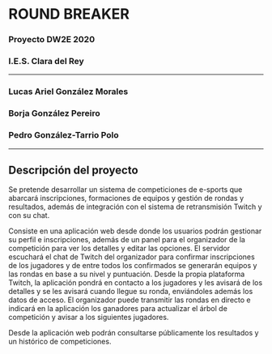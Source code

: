 # ROUND BREAKER

### Proyecto DW2E 2020
### I.E.S. Clara del Rey
----
### Lucas Ariel González Morales
### Borja González Pereiro
### Pedro González-Tarrio Polo
----
## Descripción del proyecto

Se pretende desarrollar un sistema de competiciones de e-sports que abarcará inscripciones, formaciones de equipos y gestión de rondas y resultados, además de integración con el sistema de retransmisión Twitch y con su chat.

Consiste en una aplicación web desde donde los usuarios podrán gestionar su perfil e inscripciones, además de un panel para el organizador de la competición para ver los detalles y editar las opciones. El servidor escuchará el chat de Twitch del organizador para confirmar inscripciones de los jugadores y de entre todos los confirmados se generarán equipos y las rondas en base a su nivel y puntuación. Desde la propia plataforma Twitch, la aplicación pondrá en contacto a los jugadores y les avisará de los detalles y se les avisará cuando llegue su ronda, enviándoles además los datos de acceso. El organizador puede transmitir las rondas en directo e indicará en la aplicación los ganadores para actualizar el árbol de competición y avisar a los siguientes jugadores.

Desde la aplicación web podrán consultarse públicamente los resultados y un histórico de competiciones.

